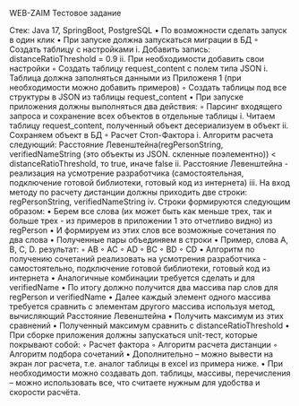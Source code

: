 WEB-ZAIM
Тестовое задание


Стек: Java 17, SpringBoot, PostgreSQL
    • По возможности сделать запуск в один клик
    • При запуске должна запускаться миграции в БД
        ◦ Создать таблицу с настройками
            i. Добавить запись: distanceRatioThreshold = 0.9
            ii. При необходимости добавить свои настройки
        ◦ Создать таблицу request_content с полем типа JSON 
            i. Таблица должна заполняться данными из Приложеня 1 (при необходимости можно добавить примеров)
        ◦ Создать таблицы под все структуры в JSON из таблицы request_content
    • При запуске приложения должны выполняться два действия:
        ◦ Парсинг входящего запроса и сохранение всех объектов в отдельные таблицы
            i. Читаем таблицу request_content, полученный объект десериализуем в объект
            ii. Сохраняем объект в БД
        ◦ Расчет Стоп-Фактора
            i. Алгоритм расчета следующий: Расстояние Левенштейна(regPersonString, verifiedNameString (это объекты из JSON. скленные поэлементно)) <  distanceRatioThreshold, то true, иначе false
            ii. Расстояние Левенштейна - реализация на усмотрение разработчика (самостоятельная, подключение готовой библиотеки, готовый код из интернета)
            iii. На вход методу по расчету дистанции должны приходить две строки: regPersonString, verifiedNameString
            iv. Строки формируются следующим образом:
                • Берем все слова (их может быть как меньше трех, так и больше трех - из примеров в приложении 1 это отчетливо видно) из regPerson
                • И формируем из этих слов все возможные сочетания по два слова
                • Полученные пары объединяем в строки
                • Пример, слова A, B, C, D. результат:
                    ◦ AB
                    ◦ AC
                    ◦ AD
                    ◦ BC
                    ◦ BD
                    ◦ CD
                • Алгоритм по получению сочетаний реализовать на усмотрения разработчика - самостоятельно, подключение готовой библиотеки, готовый код из интернета
                • Аналогичные комбинации требуется сделать и для  verifiedName
                • По итогу должно получится два массива пар слов для regPerson и  verifiedName
                • Далее каждый элемент одного массива требуется сравнить с элементам другого массива используя метод, вычисляющий Расстояние Левенштейна
                • Получить максимум из этих сравнений
                • Полученный максимум сравнить с distanceRatioThreshold
    • При сборке приложения должны запускаться unit-тест, которые покрывают собой:
        ◦ Расчет фактора
        ◦ Алгоритм расчета дистанции
        ◦ Алгоритм подбора сочетаний
    • Дополнительно – можно вывести на экран лог расчета, т.е. аналог таблицы в excel из примера ниже.
    • При необходимости можно создавать доп. таблицы, массивы, перечисления – можно использовать все, что считаете нужным для удобства и скорости расчёта.
